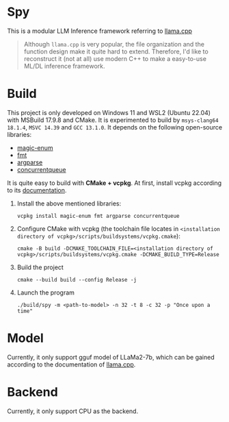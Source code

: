 # Spy

This is a modular LLM Inference framework referring to [llama.cpp](https://github.com/ggerganov/llama.cpp)

> Although `llama.cpp` is very popular, the file organization and the function design make it quite hard to extend.
> Therefore, I'd like to reconstruct it (not at all) use modern C++ to make a easy-to-use ML/DL inference framework.

# Build

This project is only developed on Windows 11 and WSL2 (Ubuntu 22.04) with MSBuild 17.9.8 and CMake. 
It is experimented to build by `msys-clang64 18.1.4`, `MSVC 14.39` and `GCC 13.1.0`.
It depends on the following open-source libraries:
- [magic-enum](https://github.com/Neargye/magic_enum)
- [fmt](https://github.com/fmtlib/fmt)
- [argparse](https://github.com/p-ranav/argparse)
- [concurrentqueue](https://github.com/cameron314/concurrentqueue)

It is quite easy to build with **CMake + vcpkg**. At first, install vcpkg according to its [documentation](https://github.com/microsoft/vcpkg).
1. Install the above mentioned libraries:
    ```shell
    vcpkg install magic-enum fmt argparse concurrentqueue
    ```
2. Configure CMake with vcpkg (the toolchain file locates in `<installation directory of vcpkg>/scripts/buildsystems/vcpkg.cmake`):
    ```shell
    cmake -B build -DCMAKE_TOOLCHAIN_FILE=<installation directory of vcpkg>/scripts/buildsystems/vcpkg.cmake -DCMAKE_BUILD_TYPE=Release
    ```
3. Build the project
    ```shell
    cmake --build build --config Release -j
    ```
4. Launch the program
    ```shell
    ./build/spy -m <path-to-model> -n 32 -t 8 -c 32 -p "Once upon a time"
    ```

# Model

Currently, it only support gguf model of LLaMa2-7b, which can be gained according to the documentation of [llama.cpp](https://github.com/ggerganov/llama.cpp).

# Backend

Currently, it only support CPU as the backend.


